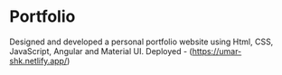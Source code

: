 # Portfolio
Designed and developed a personal portfolio website using Html, CSS, JavaScript, Angular and Material UI.
Deployed - (https://umar-shk.netlify.app/)
